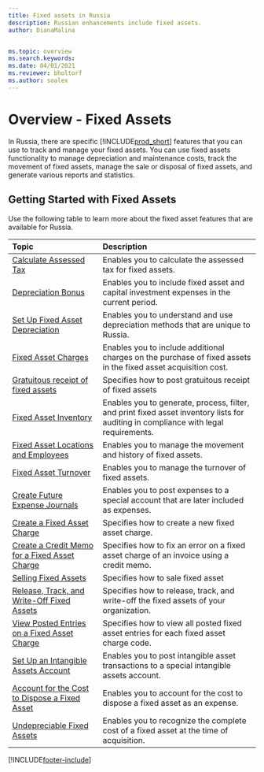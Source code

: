 ```yaml
---
title: Fixed assets in Russia
description: Russian enhancements include fixed assets.
author: DianaMalina


ms.topic: overview
ms.search.keywords:
ms.date: 04/01/2021
ms.reviewer: bholtorf
ms.author: soalex
---
```


# Overview - Fixed Assets

In Russia, there are specific [!INCLUDE[prod_short](../../includes/prod_short.md)] features that you can use to track and manage your fixed assets. You can use fixed assets functionality to manage depreciation and maintenance costs, track the movement of fixed assets, manage the sale or disposal of fixed assets, and generate various reports and statistics.

## Getting Started with Fixed Assets

Use the following table to learn more about the fixed asset features that are available for Russia.


| Topic                                                     | Description                                                  |
| :-------------------------------------------------------- | :----------------------------------------------------------- |
| [Calculate Assessed Tax](How-to-Calculate-Assessed-Tax.md)                        | Enables you to calculate the assessed tax for fixed assets.  |
| [Depreciation Bonus](Depreciation-Bonus.md)                                    | Enables you to include fixed asset and capital investment expenses in the current period. |
| [Set Up Fixed Asset Depreciation](../../fa-how-setup-depreciation.md)               | Enables you to understand and use depreciation methods that are unique to Russia. |
| [Fixed Asset Charges](Fixed-Asset-Charges.md)                                   | Enables you to include additional charges on the purchase of fixed assets in the fixed asset acquisition cost. |
|[Gratuitous receipt of fixed assets](Gratuitous-receipt-of-fixed-assets.md)| Specifies how to post gratuitous receipt of fixed assets|
| [Fixed Asset Inventory](Fixed-Asset-Inventory.md)                                 | Enables you to generate, process, filter, and print fixed asset inventory lists for auditing in compliance with legal requirements. |
| [Fixed Asset Locations and Employees](Fixed-Asset-Locations-and-Employees.md)                   | Enables you to manage the movement and history of fixed assets. |
| [Fixed Asset Turnover](Fixed-Asset-Turnover.md)                                  | Enables you to manage the turnover of fixed assets.          |
| [Create Future Expense Journals](How-to-Create-Future-Expense-Journals.md)                | Enables you to post expenses to a special account that are later included as expenses. |
| [Create a Fixed Asset Charge](How-to-Create-a-Fixed-Asset-Charge.md)                   | Specifies how to create a new fixed asset charge.            |
| [Create a Credit Memo for a Fixed Asset Charge](How-to-Create-a-Credit-Memo-for-a-Fixed-Asset-Charge.md) | Specifies how to fix an error on a fixed asset charge of an invoice using a credit memo. |
|[Selling Fixed Assets](Sale-of-fixed-assets.md)|Specifies how to sale fixed asset|
| [Release, Track, and Write-Off Fixed Assets](How-to-Release-Track-Write-Off-Fixed-Assets.md)    | Specifies how to release, track, and write-off the fixed assets of your organization. |
| [View Posted Entries on a Fixed Asset Charge](How-to-View-Posted-Entries-on-a-Fixed-Asset-Charge.md)   | Specifies how to view all posted fixed asset entries for each fixed asset charge code. |
| [Set Up an Intangible Assets Account](How-to-Set-Up-an-Intangible-Assets-Account.md)           | Enables you to post intangible asset transactions to a special intangible assets account. |
| [Account for the Cost to Dispose a Fixed Asset](How-to-Account-for-the-Cost-to-Dispose-a-Fixed-Asset.md) | Enables you to account for the cost to dispose a fixed asset as an expense. |
| [Undepreciable Fixed Assets](Undepreciable-Fixed-Assets.md)                            | Enables you to recognize the complete cost of a fixed asset at the time of acquisition. |


[!INCLUDE[footer-include](../../includes/footer-banner.md)]